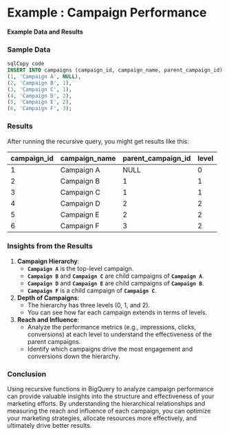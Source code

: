 # Example : Campaign Performance

**Example Data and Results**

### **Sample Data**

```sql
sqlCopy code
INSERT INTO campaigns (campaign_id, campaign_name, parent_campaign_id) VALUES
(1, 'Campaign A', NULL),
(2, 'Campaign B', 1),
(3, 'Campaign C', 1),
(4, 'Campaign D', 2),
(5, 'Campaign E', 2),
(6, 'Campaign F', 3);

```

### **Results**

After running the recursive query, you might get results like this:

| campaign_id | campaign_name | parent_campaign_id | level |
| --- | --- | --- | --- |
| 1 | Campaign A | NULL | 0 |
| 2 | Campaign B | 1 | 1 |
| 3 | Campaign C | 1 | 1 |
| 4 | Campaign D | 2 | 2 |
| 5 | Campaign E | 2 | 2 |
| 6 | Campaign F | 3 | 2 |

### **Insights from the Results**

1. **Campaign Hierarchy**:
    - **`Campaign A`** is the top-level campaign.
    - **`Campaign B`** and **`Campaign C`** are child campaigns of **`Campaign A`**.
    - **`Campaign D`** and **`Campaign E`** are child campaigns of **`Campaign B`**.
    - **`Campaign F`** is a child campaign of **`Campaign C`**.
2. **Depth of Campaigns**:
    - The hierarchy has three levels (0, 1, and 2).
    - You can see how far each campaign extends in terms of levels.
3. **Reach and Influence**:
    - Analyze the performance metrics (e.g., impressions, clicks, conversions) at each level to understand the effectiveness of the parent campaigns.
    - Identify which campaigns drive the most engagement and conversions down the hierarchy.

### **Conclusion**

Using recursive functions in BigQuery to analyze campaign performance can provide valuable insights into the structure and effectiveness of your marketing efforts. By understanding the hierarchical relationships and measuring the reach and influence of each campaign, you can optimize your marketing strategies, allocate resources more effectively, and ultimately drive better results.